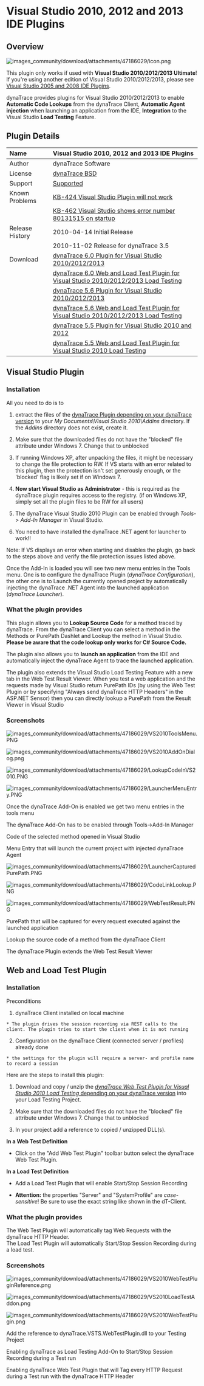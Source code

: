 # Visual Studio 2010, 2012 and 2013 IDE Plugins

## Overview

![images_community/download/attachments/47186029/icon.png](images_community/download/attachments/47186029/icon.png)

This plugin only works if used with **Visual Studio 2010/2012/2013 Ultimate**! If you're using another edition of Visual Studio 2010/2012/2013, please see [Visual Studio 2005 and 2008 IDE
Plugins](https://community/display/DL/Visual+Studio+2005+and+2008+IDE+Plugins).

dynaTrace provides plugins for Visual Studio 2010/2012/2013 to enable **Automatic Code Lookups** from the dynaTrace Client, **Automatic Agent injection** when launching an application from the IDE,
**Integration** to the Visual Studio **Load Testing** Feature.

## Plugin Details

| Name | Visual Studio 2010, 2012 and 2013 IDE Plugins
| :--- | :---
| Author |dynaTrace Software
| License | [dynaTrace BSD](dynaTraceBSD.txt)
| Support | [Supported](https://community.compuwareapm.com/community/display/DL/Support+Levels)
| Known Problems | [KB-424 Visual Studio Plugin will not work](https:///community.compuwareapm.com/community/display/KB/KB-424+Visual+Studio+Plugin+will+not+work)  
| | [KB-462 Visual Studio shows error number 80131515 on startup](https://community.dynatrace.com/community/display/KB/KB-462+Visual+Studio+shows+error+number+80131515+on+startup+when+Add-in+is+activated)
| Release History | 2010-04-14 Initial Release
| | 2010-11-02 Release for dynaTrace 3.5
| Download | [dynaTrace 6.0 Plugin for Visual Studio 2010/2012/2013](CodeLinkVS2010.dt60.zip)
| |  [dynaTrace 6.0 Web and Load Test Plugin for Visual Studio 2010/2012/2013 Load Testing](dynatrace-vsts.plugin.2010-6.0.0.6733.zip)
| | [dynaTrace 5.6 Plugin for Visual Studio 2010/2012/2013](CodeLinkVS2010.dt56.zip)
| | [dynaTrace 5.6 Web and Load Test Plugin for Visual Studio 2010/2012/2013 Load Testing](dynatrace-vsts.plugin.2010-5.6.0.5713.zip)
| | [dynaTrace 5.5 Plugin for Visual Studio 2010 and 2012](CodeLinkVS2010.dt55.zip)
| | [dynaTrace 5.5 Web and Load Test Plugin for Visual Studio 2010 Load Testing](dynatrace-vsts.plugin.2010-5.5.0.5226.zip)

## Visual Studio Plugin

### Installation

All you need to do is to

  1. extract the files of the [dynaTrace Plugin depending on your dynaTrace version](Visual_Studio_2010,_2012_and_2013_IDE_Plugins.html#47186029_VisualStudio2010%2C2012and2013IDEPlugins-plugindetails) to your _My Documents\Visual Studio 2010\Addins_ directory. If the _Addins_ directory does not exist, create it. 

  2. Make sure that the downloaded files do not have the "blocked" file attribute under Windows 7. Change that to unblocked 

  3. If running Windows XP, after unpacking the files, it might be necessary to change the file protection to RW. If VS starts with an error related to this plugin, then the protection isn't set generously enough, or the 'blocked' flag is likely set if on Windows 7. 

  4. **Now start Visual Studio as Administrator** \- this is required as the dynaTrace plugin requires access to the registry. (if on Windows XP, simply set all the plugin files to be RW for all users) 

  5. The dynaTrace Visual Studio 2010 Plugin can be enabled through _Tools_-> _Add-In Manager_ in Visual Studio. 

  6. You need to have installed the dynaTrace .NET agent for launcher to work!! 

Note: If VS displays an error when starting and disables the plugin, go back to the steps above and verify the file protection issues listed above.

Once the Add-In is loaded you will see two new menu entries in the Tools menu. One is to configure the dynaTrace Plugin (_dynaTrace Configuration_), the other one is to Launch the currently opened
project by automatically injecting the dynaTrace .NET Agent into the launched application (_dynaTrace Launcher_).

### What the plugin provides

This plugin allows you to **Lookup Source Code** for a method traced by dynaTrace. From the dynaTrace Client you can select a method in the Methods or PurePath Dashlet and Lookup the method in Visual
Studio. **Please be aware that the code lookup only works for C# Source Code.**

The plugin also allows you to **launch an application** from the IDE and automatically inject the dynaTrace Agent to trace the launched application.

The plugin also extends the Visual Studio Load Testing Feature with a new tab in the Web Test Result Viewer. When you test a web application and the requests made by Visual Studio return PurePath IDs
(by using the Web Test Plugin or by specifying "Always send dynaTrace HTTP Headers" in the ASP.NET Sensor) then you can directly lookup a PurePath from the Result Viewer in Visual Studio

### Screenshots

![images_community/download/attachments/47186029/VS2010ToolsMenu.PNG](images_community/download/attachments/47186029/VS2010ToolsMenu.PNG)

![images_community/download/attachments/47186029/VS2010AddOnDialog.png](images_community/download/attachments/47186029/VS2010AddOnDialog.png)

![images_community/download/attachments/47186029/LookupCodeInVS2010.PNG](images_community/download/attachments/47186029/LookupCodeInVS2010.PNG)

![images_community/download/attachments/47186029/LauncherMenuEntry.PNG](images_community/download/attachments/47186029/LauncherMenuEntry.PNG)

Once the dynaTrace Add-On is enabled we get two menu entries in the tools menu

The dynaTrace Add-On has to be enabled through Tools->Add-In Manager

Code of the selected method opened in Visual Studio

Menu Entry that will launch the current project with injected dynaTrace Agent

![images_community/download/attachments/47186029/LauncherCapturedPurePath.PNG](images_community/download/attachments/47186029/LauncherCapturedPurePath.PNG)

![images_community/download/attachments/47186029/CodeLinkLookup.PNG](images_community/download/attachments/47186029/CodeLinkLookup.PNG)

![images_community/download/attachments/47186029/WebTestResult.PNG](images_community/download/attachments/47186029/WebTestResult.PNG)

PurePath that will be captured for every request executed against the launched application

Lookup the source code of a method from the dynaTrace Client

The dynaTrace Plugin extends the Web Test Result Viewer

## Web and Load Test Plugin

### Installation

Preconditions

  1. dynaTrace Client installed on local machine 

    * The plugin drives the session recording via REST calls to the client. The plugin tries to start the client when it is not running 

  2. Configuration on the dynaTrace Client (connected server / profiles) already done 

    * the settings for the plugin will require a server- and profile name to record a session 

Here are the steps to install this plugin:

  1. Download and copy / unzip the [ _dynaTrace Web Test Plugin for Visual Studio 2010 Load Testing_ depending on your dynaTrace version](Visual_Studio_2010,_2012_and_2013_IDE_Plugins.html#47186029_VisualStudio2010%2C2012and2013IDEPlugins-plugindetails) into your Load Testing Project. 

  2. Make sure that the downloaded files do not have the "blocked" file attribute under Windows 7. Change that to unblocked 

  3. In your project add a reference to copied / unzipped DLL(s). 

**In a Web Test Definition**

  * Click on the "Add Web Test Plugin" toolbar button select the dynaTrace Web Test Plugin. 

**In a Load Test Definition**

  * Add a Load Test Plugin that will enable Start/Stop Session Recording 

  * **Attention:** the properties "Server" and "SystemProfile" are _case-sensitive_! Be sure to use the exact string like shown in the dT-Client. 

### What the plugin provides

The Web Test Plugin will automatically tag Web Requests with the dynaTrace HTTP Header.  
The Load Test Plugin will automatically Start/Stop Session Recording during a load test.

### Screenshots

![images_community/download/attachments/47186029/VS2010WebTestPluginReference.png](images_community/download/attachments/47186029/VS2010WebTestPluginReference.png)

![images_community/download/attachments/47186029/VS2010LoadTestAddon.png](images_community/download/attachments/47186029/VS2010LoadTestAddon.png)

![images_community/download/attachments/47186029/VS2010WebTestPlugin.png](images_community/download/attachments/47186029/VS2010WebTestPlugin.png)

Add the reference to dynaTrace.VSTS.WebTestPlugin.dll to your Testing Project

Enabling dynaTrace as Load Testing Add-On to Start/Stop Session Recording during a Test run

Enabling dynaTrace Web Test Plugin that will Tag every HTTP Request during a Test run with the dynaTrace HTTP Header

